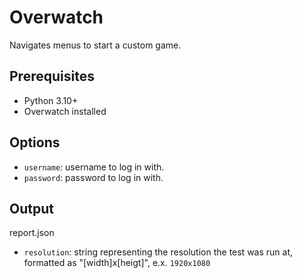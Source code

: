 # Overwatch
Navigates menus to start a custom game.

## Prerequisites

- Python 3.10+
- Overwatch installed

## Options

- `username`: username to log in with.
- `password`: password to log in with.

## Output

report.json
- `resolution`: string representing the resolution the test was run at, formatted as "[width]x[heigt]", e.x. `1920x1080`